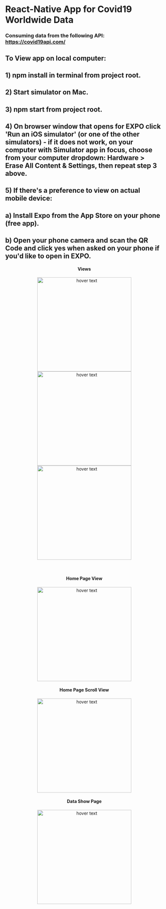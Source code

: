 # React-Native App for Covid19 Worldwide Data

### Consuming data from the following API: https://covid19api.com/

## To View app on local computer:
## 1) npm install in terminal from project root.
## 2) Start simulator on Mac.
## 3) npm start from project root.
## 4) On browser window that opens for EXPO click 'Run an iOS simulator' (or one of the other simulators) - if it does not work, on your computer with Simulator app in focus, choose from your computer dropdown: Hardware > Erase All Content & Settings, then repeat step 3 above.
## 5) If there's a preference to view on actual mobile device:
##    a) Install Expo from the App Store on your phone (free app).
##    b) Open your phone camera and scan the QR Code and click yes when asked on your phone if you'd like to open in EXPO.


<h4 align="center">Views</h4>
<p align="center">
  <img src="assets/images/homescreen.png" width="300" title="hover text">
  <img src="assets/images/homescreen-scroll.png" width="300" title="hover text">
  <img src="assets/images/data-show-page.png" width="300" title="hover text">
</p>
<br>  
<h4 align="center">Home Page View</h4>
<p align="center">
  <img src="assets/images/homescreen.png" width="300" title="hover text">
</p>
<h4 align="center">Home Page Scroll View</h4>
<p align="center">
  <img src="assets/images/homescreen-scroll.png" width="300" title="hover text">
</p>
<h4 align="center">Data Show Page</h4>
<p align="center">
  <img src="assets/images/data-show-page.png" width="300" title="hover text">
</p>
